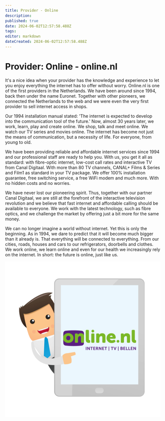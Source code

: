 ```yaml
---
title: Provider - Online
description: 
published: true
date: 2024-06-02T12:57:58.488Z
tags: 
editor: markdown
dateCreated: 2024-06-02T12:57:58.488Z
---
```


# Provider: Online - online.nl

It's a nice idea when your provider has the knowledge and experience to let you enjoy everything the internet has to offer without worry. Online.nl is one of the first providers in the Netherlands. We have been around since 1994, back then under the name Euronet. Together with other pioneers, we connected the Netherlands to the web and we were even the very first provider to sell internet access in shops.

Our 1994 installation manual stated: 'The internet is expected to develop into the communication tool of the future.' Now, almost 30 years later, we work, learn, play and create online. We shop, talk and meet online. We watch our TV series and movies online. The internet has become not just the means of communication, but a necessity of life. For everyone, from young to old.

We have been providing reliable and affordable internet services since 1994 and our professional staff are ready to help you. With us, you get it all as standard: with fibre-optic internet, low-cost call rates and interactive TV from Canal Digitaal. With more than 80 TV channels, CANAL+ Films & Series and Film1 as standard in your TV package. We offer 100% installation guarantee, free switching service, a free WiFi modem and much more. With no hidden costs and no worries.

We have never lost our pioneering spirit. Thus, together with our partner Canal Digitaal, we are still at the forefront of the interactive television revolution and we believe that fast internet and affordable calling should be available to everyone. We work with the latest technology, such as fibre optics, and we challenge the market by offering just a bit more for the same money.

We can no longer imagine a world without internet. Yet this is only the beginning. As in 1994, we dare to predict that it will become much bigger than it already is. That everything will be connected to everything. From our cities, roads, houses and cars to our refrigerators, doorbells and clothes. We work online, we learn online and even for our health we increasingly rely on the internet. In short: the future is online, just like us.

![online.png](/images/site/online.png)